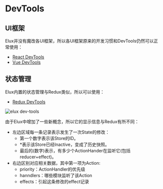 # DevTools

## UI框架

Elux并没有魔改各UI框架，所以各UI框架原来的开发习惯和DevTools仍然可以正常使用：

- [React DevTools](https://chrome.google.com/webstore/detail/react-developer-tools/fmkadmapgofadopljbjfkapdkoienihi)
- [Vue DevTools](https://chrome.google.com/webstore/detail/vuejs-devtools/nhdogjmejiglipccpnnnanhbledajbpd)

## 状态管理

Elux内置的状态管理与Redux类似，所以可以使用：

- [Redux DevTools](https://chrome.google.com/webstore/detail/redux-devtools/lmhkpmbekcpmknklioeibfkpmmfibljd)

![elux dev-tools](/images/dev-tools.png)

由于Elux中增加了一些新概念，所以它的显示信息与Redux有所不同：

- 左边区域每一条记录表示发生了一次State的修改：
  - 第一个数字表示该Store的ID。
  - *表示该Store已经Inactive，变成了历史快照。
  - 最后的(数字)表示，有多少个ActionHander在监听它(包括reducer+effect)。
- 右边区别对应相关数据，其中第一项为Action:
  - priority：ActionHandler的优先级
  - hanndlers：哪些模块监听了该Action
  - effects：引起这条修改的effect记录
